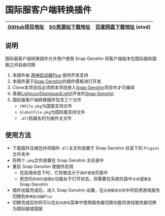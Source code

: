 # 国际服客户端转换插件

| [GitHub项目地址](https://github.com/DawnFz/Genshin.Launcher.Plus.SE.Plugin) | [SG资源站下载地址](https://resource.snapgenshin.com/Plugins/Genshin.Launcher.Plus.SE.Plugin/) | [百度网盘下载地址]([https://pan.baidu.com/share/init?surl=-5zQoVfE7ImdXrn8OInKqg](https://pan.baidu.com/s/1-5zQoVfE7ImdXrn8OInKqg?pwd=etxd)) (etxd) |
| :----------------------------------------------------------: | :----------------------------------------------------------: | :----------------------------------------------------------: |

## 说明

国际服客户端转换插件允许用户使用 Snap Genshin 将客户端版本在国际服和国服之间自由切换

1. 本插件由 [原神启动器Plus](https://github.com/DawnFz/Genshin.Launcher.Plus) 提供开发支持
1. 本插件基于[Snap Genshin](https://github.com/DGP-Studio/Snap.Genshin)的插件模板进行开发
2. Clone本项目后必须把本项目放入[Snap Genshin](https://github.com/DGP-Studio/Snap.Genshin)项目中才可编译
3. 感谢[Lightczx(DismissedLight)](https://github.com/Lightczx)开发的[Snap Genshin](https://github.com/DGP-Studio/Snap.Genshin)
5. 国际服客户端转换插件包含三个文件
   - `CNFile.pkg`为国服支持文件
   - `GlobalFile.pkg`为国际服支持文件
   - `.dll`拓展名的为插件主文件

## 使用方法

- 下载插件压缩包并将插件`.dll`主文件放置于 Snap Genshin 目录下的 `Plugins`文件夹中
- 将两个`.pkg`文件放置在 Snap Genshin 主目录中
- 重启 Snap Genshin 使插件启用
  - 在启用状态下时，它将被显示于`插件管理`页面中
  - 若您的`系统托盘图标`功能处于打开状态，则需要在系统托盘中`关闭`或`重启` Snap Genshin
- 插件加载完成后，进入 Snap Genshin 设置，在`应用服务实现`中将启用游戏服务切换到`原神启动器Plus`
- 切换完成后你将可以在`启动游戏`菜单中使用服务器切换功能将游戏服务器切换为国际服或国服

